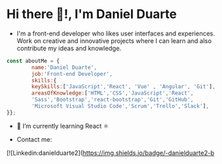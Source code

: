 <h1> Hi there 👋!, I'm Daniel Duarte </h2> 
  
- <p>I'm a front-end developer who likes user interfaces and experiences. Work on creative and innovative projects where I can learn and also contribute my ideas and knowledge.</p>

```javascript
const aboutMe = {
        name:'Daniel Duarte',
        job:'Front-end Developer',
        skills:{
        keySkills:['JavaScript','React', 'Vue' , 'Angular', 'Git'],
        areasOfKnowledge:['HTML','CSS','JavaScript','React',
        'Sass','Bootstrap','react-bootstrap','Git','GitHub',
        'Microsoft Visual Studio Code','Scrum','Trello','Slack'],
}};
```

- 🌱 I’m currently learning React ⚛

- <p>Contact me: </p>
  
[![Linkedin:danielduarte2](https://img.shields.io/badge/-danielduarte2-b
